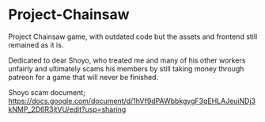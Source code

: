 # Project-Chainsaw
Project Chainsaw game, with outdated code but the assets and frontend still remained as it is.

Dedicated to dear Shoyo, who treated me and many of his other workers unfairly and ultimately scams his members by still taking money through patreon for a game 
that will never be finished.

Shoyo scam document;
https://docs.google.com/document/d/1hVf9dPAWbbkgygF3qEHLAJeuiNDj3kNMP_2D6R3jtVU/edit?usp=sharing
